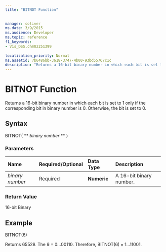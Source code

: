 ```yaml
---
title: "BITNOT Function"
 
 
manager: soliver
ms.date: 3/9/2015
ms.audience: Developer
ms.topic: reference
f1_keywords:
- Vis_DSS.chm82251399
 
localization_priority: Normal
ms.assetid: 7b6486bb-3618-3747-4b00-93bd55767c1c
description: "Returns a 16-bit binary number in which each bit is set to 1 only if the corresponding bit in binary number is 0. Otherwise, the bit is set to 0."
---
```


# BITNOT Function

Returns a 16-bit binary number in which each bit is set to 1 only if the corresponding bit in binary number is 0. Otherwise, the bit is set to 0.
  
## Syntax

BITNOT( ** *binary number* ** ) 
  
### Parameters

|**Name**|**Required/Optional**|**Data Type**|**Description**|
|:-----|:-----|:-----|:-----|
| _binary number_ <br/> |Required  <br/> |**Numeric** <br/> |A 16-bit binary number.  <br/> |
   
### Return Value

16-bit Binary
  
## Example

BITNOT(6)
  
Returns 65529. The 6 = 0...00110. Therefore, BITNOT(6) = 1...11001.
  

